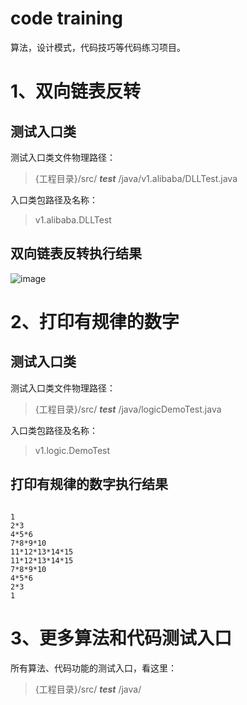 # code training
算法，设计模式，代码技巧等代码练习项目。

# 1、双向链表反转
## 测试入口类
测试入口类文件物理路径：
> {工程目录}/src/ ***test*** /java/v1.alibaba/DLLTest.java

入口类包路径及名称：
> v1.alibaba.DLLTest

## 双向链表反转执行结果
![image](https://raw.githubusercontent.com/georgeworld/georgeworld.github.com/master/gstudio/res/img/v1.alibaba-interview.png)<br>  

# 2、打印有规律的数字
## 测试入口类 
测试入口类文件物理路径：
> {工程目录}/src/ ***test*** /java/logicDemoTest.java

入口类包路径及名称：
> v1.logic.DemoTest

## 打印有规律的数字执行结果
<pre><code>
1
2*3
4*5*6
7*8*9*10
11*12*13*14*15
11*12*13*14*15
7*8*9*10
4*5*6
2*3
1
</pre></code>

# 3、更多算法和代码测试入口
 所有算法、代码功能的测试入口，看这里：
> {工程目录}/src/ ***test*** /java/
